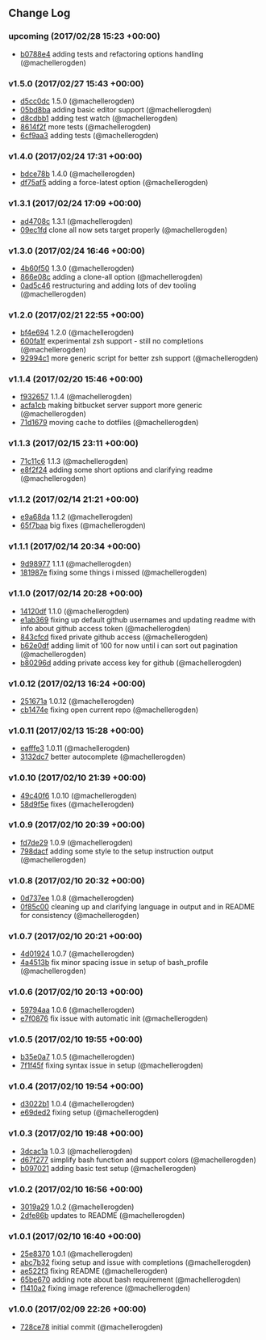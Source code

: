 ## Change Log

### upcoming (2017/02/28 15:23 +00:00)
- [b0788e4](https://github.com/carsdotcom/bitcar/commit/b0788e4ed41e08e2f8104cb8e43a1a36a11d7e21) adding tests and refactoring options handling (@machellerogden)

### v1.5.0 (2017/02/27 15:43 +00:00)
- [d5cc0dc](https://github.com/carsdotcom/bitcar/commit/d5cc0dcf588a24ca5afd0737d1aa052f61b8b0ca) 1.5.0 (@machellerogden)
- [05bd8ba](https://github.com/carsdotcom/bitcar/commit/05bd8baf9d1ae38eb1ae76348cfaae11693dd2a4) adding basic editor support (@machellerogden)
- [d8cdbb1](https://github.com/carsdotcom/bitcar/commit/d8cdbb10e76f24f63f787c2f7389e093fb508e11) adding test watch (@machellerogden)
- [8614f2f](https://github.com/carsdotcom/bitcar/commit/8614f2f04e863d25523338fc24efdfd015d6c1b9) more tests (@machellerogden)
- [6cf9aa3](https://github.com/carsdotcom/bitcar/commit/6cf9aa3ac95f76539c3804d9ff9b7dda18b6d0d2) adding tests (@machellerogden)

### v1.4.0 (2017/02/24 17:31 +00:00)
- [bdce78b](https://github.com/carsdotcom/bitcar/commit/bdce78bba711461f8ed00aa6aa76d12fccacdd61) 1.4.0 (@machellerogden)
- [df75af5](https://github.com/carsdotcom/bitcar/commit/df75af5a4c2ef73371dc5e12aa16c5a4978eeb64) adding a force-latest option (@machellerogden)

### v1.3.1 (2017/02/24 17:09 +00:00)
- [ad4708c](https://github.com/carsdotcom/bitcar/commit/ad4708c44eebe3af1ca477fb7eb5573ddeaf0577) 1.3.1 (@machellerogden)
- [09ec1fd](https://github.com/carsdotcom/bitcar/commit/09ec1fdbcf2ae95e48ae1f1e4df0928acc00de29) clone all now sets target properly (@machellerogden)

### v1.3.0 (2017/02/24 16:46 +00:00)
- [4b60f50](https://github.com/carsdotcom/bitcar/commit/4b60f503dcacf153a963569987b03ceb6c4252e3) 1.3.0 (@machellerogden)
- [866e08c](https://github.com/carsdotcom/bitcar/commit/866e08cace087cdf3583d520d1756520177d2e01) adding a clone-all option (@machellerogden)
- [0ad5c46](https://github.com/carsdotcom/bitcar/commit/0ad5c4603062057c306a06148c726d5500502673) restructuring and adding lots of dev tooling (@machellerogden)

### v1.2.0 (2017/02/21 22:55 +00:00)
- [bf4e694](https://github.com/carsdotcom/bitcar/commit/bf4e694291a5a5c4c3db38458b623e3215b079ba) 1.2.0 (@machellerogden)
- [600fa1f](https://github.com/carsdotcom/bitcar/commit/600fa1f8df86342916749060e6a262faff0e4940) experimental zsh support - still no completions (@machellerogden)
- [92994c1](https://github.com/carsdotcom/bitcar/commit/92994c1bdd7b0210ec99c3d2ede4daa5da516eba) more generic script for better zsh support (@machellerogden)

### v1.1.4 (2017/02/20 15:46 +00:00)
- [f932657](https://github.com/carsdotcom/bitcar/commit/f9326578575453821d0eec32082536c3771ce117) 1.1.4 (@machellerogden)
- [acfa1cb](https://github.com/carsdotcom/bitcar/commit/acfa1cbc44dd89486b42f8fb76fb235d98235289) making bitbucket server support more generic (@machellerogden)
- [71d1679](https://github.com/carsdotcom/bitcar/commit/71d1679ae872ff5927a3744ce822bac3efda24cc) moving cache to dotfiles (@machellerogden)

### v1.1.3 (2017/02/15 23:11 +00:00)
- [71c11c6](https://github.com/carsdotcom/bitcar/commit/71c11c6ff1f252ce439efb5068cdcdbd1c311523) 1.1.3 (@machellerogden)
- [e8f2f24](https://github.com/carsdotcom/bitcar/commit/e8f2f24abeca1c0d66dd82b43f4863c6d66683d6) adding some short options and clarifying readme (@machellerogden)

### v1.1.2 (2017/02/14 21:21 +00:00)
- [e9a68da](https://github.com/carsdotcom/bitcar/commit/e9a68da6bf2b3ec9dd4457aac216ad978a8f36ed) 1.1.2 (@machellerogden)
- [65f7baa](https://github.com/carsdotcom/bitcar/commit/65f7baaae2798b64103edb7f4943ec2683888f71) big fixes (@machellerogden)

### v1.1.1 (2017/02/14 20:34 +00:00)
- [9d98977](https://github.com/carsdotcom/bitcar/commit/9d9897708ed6baca7cd774eff13daadc099873d3) 1.1.1 (@machellerogden)
- [181987e](https://github.com/carsdotcom/bitcar/commit/181987e1a7b846e3975cd805283492584992533a) fixing some things i missed (@machellerogden)

### v1.1.0 (2017/02/14 20:28 +00:00)
- [14120df](https://github.com/carsdotcom/bitcar/commit/14120dfaec7f2ec047234eb78e646c3817e51ded) 1.1.0 (@machellerogden)
- [e1ab369](https://github.com/carsdotcom/bitcar/commit/e1ab369a0591d84ed4f854eccf8916a4b670f78b) fixing up default github usernames and updating readme with info about github access token (@machellerogden)
- [843cfcd](https://github.com/carsdotcom/bitcar/commit/843cfcd753d1d92a944a5775825c0c1a47cb61e4) fixed private github access (@machellerogden)
- [b62e0df](https://github.com/carsdotcom/bitcar/commit/b62e0dfadc791204ffc6f1e4134f974f3131e24f) adding limit of 100 for now until i can sort out pagination (@machellerogden)
- [b80296d](https://github.com/carsdotcom/bitcar/commit/b80296d588c018fe39571b2ebba9f317705b6275) adding private access key for github (@machellerogden)

### v1.0.12 (2017/02/13 16:24 +00:00)
- [251671a](https://github.com/carsdotcom/bitcar/commit/251671ae8c73faf7a8b83cee2d3ce9091972dc49) 1.0.12 (@machellerogden)
- [cb1474e](https://github.com/carsdotcom/bitcar/commit/cb1474ecee33a83bf3bcc371584de59e62e94931) fixing open current repo (@machellerogden)

### v1.0.11 (2017/02/13 15:28 +00:00)
- [eafffe3](https://github.com/carsdotcom/bitcar/commit/eafffe33591d3608d792ec1ac44654a94244c1c7) 1.0.11 (@machellerogden)
- [3132dc7](https://github.com/carsdotcom/bitcar/commit/3132dc734fb754cd0346a90eef357d7580404bdf) better autocomplete (@machellerogden)

### v1.0.10 (2017/02/10 21:39 +00:00)
- [49c40f6](https://github.com/carsdotcom/bitcar/commit/49c40f6854ec6560b9a48b070ab249ae9c47db3f) 1.0.10 (@machellerogden)
- [58d9f5e](https://github.com/carsdotcom/bitcar/commit/58d9f5e4638f15df7970ea758e3460f7c886dbfb) fixes (@machellerogden)

### v1.0.9 (2017/02/10 20:39 +00:00)
- [fd7de29](https://github.com/carsdotcom/bitcar/commit/fd7de292e7c66f2f1ad29a12fa2c5e9e458e7607) 1.0.9 (@machellerogden)
- [798dacf](https://github.com/carsdotcom/bitcar/commit/798dacf47576879fb390ff5b8c4118caad2df165) adding some style to the setup instruction output (@machellerogden)

### v1.0.8 (2017/02/10 20:32 +00:00)
- [0d737ee](https://github.com/carsdotcom/bitcar/commit/0d737eeeb52394c2ec2a1ab259516f71353e99e6) 1.0.8 (@machellerogden)
- [0f85c00](https://github.com/carsdotcom/bitcar/commit/0f85c00f477f74cada8c594b6ae0846e18ff90a8) cleaning up and clarifying language in output and in README for consistency (@machellerogden)

### v1.0.7 (2017/02/10 20:21 +00:00)
- [4d01924](https://github.com/carsdotcom/bitcar/commit/4d019248881a2edad6fe1edcad3be7d7d592c39a) 1.0.7 (@machellerogden)
- [4a4513b](https://github.com/carsdotcom/bitcar/commit/4a4513b34217ba7d86616b9374fee9735003a1f3) fix minor spacing issue in setup of bash_profile (@machellerogden)

### v1.0.6 (2017/02/10 20:13 +00:00)
- [59794aa](https://github.com/carsdotcom/bitcar/commit/59794aad16e5c647153812be548157ace9cd0110) 1.0.6 (@machellerogden)
- [e7f0876](https://github.com/carsdotcom/bitcar/commit/e7f0876725ee9f7872ab6307ac51c71929230c9c) fix issue with automatic init (@machellerogden)

### v1.0.5 (2017/02/10 19:55 +00:00)
- [b35e0a7](https://github.com/carsdotcom/bitcar/commit/b35e0a7a8498a60a91d33022b63ab1203ee99d6c) 1.0.5 (@machellerogden)
- [7f1f45f](https://github.com/carsdotcom/bitcar/commit/7f1f45f82b418b57aeb85024c857e75c4fefc823) fixing syntax issue in setup (@machellerogden)

### v1.0.4 (2017/02/10 19:54 +00:00)
- [d3022b1](https://github.com/carsdotcom/bitcar/commit/d3022b1e5bca19a3c18f6ffc6df2b0527ea7108f) 1.0.4 (@machellerogden)
- [e69ded2](https://github.com/carsdotcom/bitcar/commit/e69ded2cddf2b4d8d571c8965f28b5f5ff375a9e) fixing setup (@machellerogden)

### v1.0.3 (2017/02/10 19:48 +00:00)
- [3dcac1a](https://github.com/carsdotcom/bitcar/commit/3dcac1a3e1bd89b1778e9b34bdd8c0de1be2530a) 1.0.3 (@machellerogden)
- [d67f277](https://github.com/carsdotcom/bitcar/commit/d67f277dd703e8119d6312613290c2e310fcb0cc) simplify bash function and support colors (@machellerogden)
- [b097021](https://github.com/carsdotcom/bitcar/commit/b097021a983eea66b0de5ecf5e0e538194722502) adding basic test setup (@machellerogden)

### v1.0.2 (2017/02/10 16:56 +00:00)
- [3019a29](https://github.com/carsdotcom/bitcar/commit/3019a2931c5ea0198cd5a85fdea85ba1794dc56d) 1.0.2 (@machellerogden)
- [2dfe86b](https://github.com/carsdotcom/bitcar/commit/2dfe86bdeed57089625c5d7777102534d37d96a0) updates to README (@machellerogden)

### v1.0.1 (2017/02/10 16:40 +00:00)
- [25e8370](https://github.com/carsdotcom/bitcar/commit/25e8370be6bb3c22035344070cc735887b7ba53d) 1.0.1 (@machellerogden)
- [abc7b32](https://github.com/carsdotcom/bitcar/commit/abc7b32b32e8c4406c87ebaa1b2fcd01d2a53f78) fixing setup and issue with completions (@machellerogden)
- [ae522f3](https://github.com/carsdotcom/bitcar/commit/ae522f3851adaddbc39ecf422e5899c6066af2ca) fixing README (@machellerogden)
- [65be670](https://github.com/carsdotcom/bitcar/commit/65be67062b9b66dbd840b17daddc5e7864166d09) adding note about bash requirement (@machellerogden)
- [f1410a2](https://github.com/carsdotcom/bitcar/commit/f1410a25764e0de42a25a2b1ca2de3b48ecf7ef3) fixing image reference (@machellerogden)

### v1.0.0 (2017/02/09 22:26 +00:00)
- [728ce78](https://github.com/carsdotcom/bitcar/commit/728ce78e2cde05c05842fd9c28dfa7722a43c934) initial commit (@machellerogden)